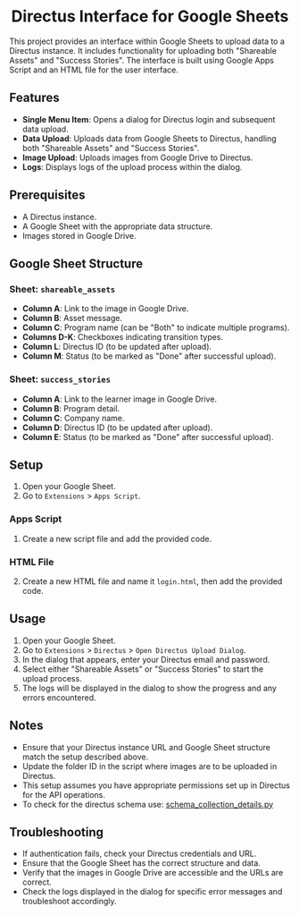 <h1 align="center">Directus Interface for Google Sheets</h1>

<p align="justified">This project provides an interface within Google Sheets to upload data to a Directus instance. It includes functionality for uploading both "Shareable Assets" and "Success Stories". The interface is built using Google Apps Script and an HTML file for the user interface.</p>

## Features

- **Single Menu Item**: Opens a dialog for Directus login and subsequent data upload.
- **Data Upload**: Uploads data from Google Sheets to Directus, handling both "Shareable Assets" and "Success Stories".
- **Image Upload**: Uploads images from Google Drive to Directus.
- **Logs**: Displays logs of the upload process within the dialog.

## Prerequisites

- A Directus instance.
- A Google Sheet with the appropriate data structure.
- Images stored in Google Drive.

## Google Sheet Structure

### Sheet: `shareable_assets`

- **Column A**: Link to the image in Google Drive.
- **Column B**: Asset message.
- **Column C**: Program name (can be "Both" to indicate multiple programs).
- **Columns D-K**: Checkboxes indicating transition types.
- **Column L**: Directus ID (to be updated after upload).
- **Column M**: Status (to be marked as "Done" after successful upload).

### Sheet: `success_stories`

- **Column A**: Link to the learner image in Google Drive.
- **Column B**: Program detail.
- **Column C**: Company name.
- **Column D**: Directus ID (to be updated after upload).
- **Column E**: Status (to be marked as "Done" after successful upload).

## Setup

1. Open your Google Sheet.
2. Go to `Extensions` > `Apps Script`.

### Apps Script

1. Create a new script file and add the provided code.

### HTML File

2. Create a new HTML file and name it `login.html`, then add the provided code.

## Usage

1. Open your Google Sheet.
2. Go to `Extensions` > `Directus` > `Open Directus Upload Dialog`.
3. In the dialog that appears, enter your Directus email and password.
4. Select either "Shareable Assets" or "Success Stories" to start the upload process.
5. The logs will be displayed in the dialog to show the progress and any errors encountered.

## Notes

- Ensure that your Directus instance URL and Google Sheet structure match the setup described above.
- Update the folder ID in the script where images are to be uploaded in Directus.
- This setup assumes you have appropriate permissions set up in Directus for the API operations.
- To check for the directus schema use: [schema_collection_details.py](schema_collection_details.py)

## Troubleshooting

- If authentication fails, check your Directus credentials and URL.
- Ensure that the Google Sheet has the correct structure and data.
- Verify that the images in Google Drive are accessible and the URLs are correct.
- Check the logs displayed in the dialog for specific error messages and troubleshoot accordingly.
